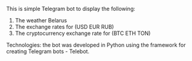 This is simple Telegram bot to display the following: 
1) The weather Belarus 
2) The exchange rates for (USD EUR RUB) 
3) The cryptocurrency exchange rate for (BTC ETH TON)

Technologies: the bot was developed in Python using the framework for 
creating Telegram bots - Telebot.
